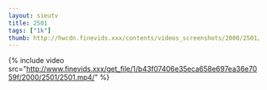 ```yaml
--- 
layout: sieutv
title: 2501
tags: ["1k"]
thumb: http://hwcdn.finevids.xxx/contents/videos_screenshots/2000/2501/preview.mp4.jpg
---
```

{% include video src="http://www.finevids.xxx/get_file/1/b43f07406e35eca658e697ea36e7059f/2000/2501/2501.mp4/" %} 

